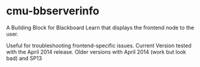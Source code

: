 # cmu-bbserverinfo
A Building Block for Blackboard Learn that displays the frontend node to the user.

Useful for troubleshooting frontend-specific issues. Current Version tested with the April 2014 release. Older versions with April 2014 (work but look bad) and SP13
